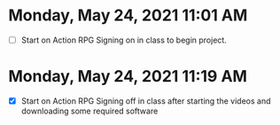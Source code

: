 # Monday, May 24, 2021 11:01 AM
- [ ] Start on Action RPG 
Signing on in class to begin project.
# Monday, May 24, 2021 11:19 AM
- [x] Start on Action RPG 
Signing off in class after starting the videos and downloading some required software
